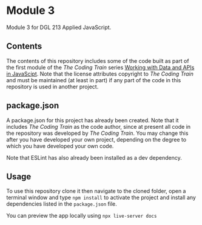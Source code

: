 # Module 3 
Module 3 for DGL 213 Applied JavaScript.

## Contents
The contents of this repository includes some of the code built as part of the first module of the *The Coding Train* series [Working with Data and APIs in JavaScipt](https://www.youtube.com/playlist?list=PLRqwX-V7Uu6YxDKpFzf_2D84p0cyk4T7X). Note that the license attributes copyright to *The Coding Train* and must be maintained (at least in part) if any part of the code in this repository is used in another project.

## package.json
A package.json for this project has already been created. Note that it includes *The Coding Train* as the code author, since at present all code in the repository was developed by *The Coding Train*. You may change this after you have developed your own project, depending on the degree to which you have developed your own code.

Note that ESLint has also already been installed as a dev dependency.

## Usage
To use this repository clone it then navigate to the cloned folder, open a terminal window and type `npm install` to activate the project and install any dependencies listed in the `package.json` file.

You can preview the app locally using `npx live-server docs`